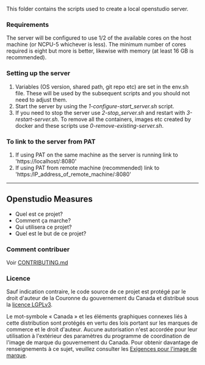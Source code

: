 This folder contains the scripts used to create a local openstudio server.

### Requirements
The server will be configured to use 1/2 of the available cores on the host machine (or NCPU-5 whichever is less). The minimum number of 
cores required is eight but more is better, likewise with memory (at least 16 GB is recommended). 

### Setting up the server
1) Variables (OS version, shared path, git repo etc) are set in the env.sh file. These will be used by the subsequent scripts and you should not need to adjust them. 
2) Start the server by using the *1-configure-start_server.sh* script.
3) If you need to stop the server use *2-stop_server.sh* and restart with *3-restart-server.sh*. To remove all the containers, images etc created 
by docker and these scripts use *0-remove-existing-server.sh*.

### To link to the server from PAT
1) If using PAT on the same machine as the server is running link to 'https://localhost/:8080'
2) If using PAT from remote machine (recommended) link to 'https:/IP_address_of_remote_machine/:8080'


______________________

## Openstudio Measures

- Quel est ce projet?
- Comment ça marche?
- Qui utilisera ce projet?
- Quel est le but de ce projet?

### Comment contribuer

Voir [CONTRIBUTING.md](CONTRIBUTING.md)

### Licence

Sauf indication contraire, le code source de ce projet est protégé par le droit d'auteur de 
la Couronne du gouvernement du Canada et distribué sous la [licence LGPLv3](LICENSE).

Le mot-symbole « Canada » et les éléments graphiques connexes liés à cette distribution sont 
protégés en vertu des lois portant sur les marques de commerce et le droit d'auteur. Aucune 
autorisation n'est accordée pour leur utilisation à l'extérieur des paramètres du programme 
de coordination de l'image de marque du gouvernement du Canada. Pour obtenir davantage de 
renseignements à ce sujet, veuillez consulter 
les [Exigences pour l'image de marque](https://www.canada.ca/fr/secretariat-conseil-tresor/sujets/communications-gouvernementales/exigences-image-marque.html).

